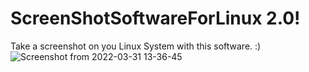 # ScreenShotSoftwareForLinux 2.0!
Take a screenshot on you Linux System with this software. :)
![Screenshot from 2022-03-31 13-36-45](https://user-images.githubusercontent.com/52569279/161060146-2987aaa1-5769-4d0c-aaaa-2f17f1fb9e6a.png)
